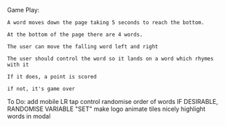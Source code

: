Game Play:

    A word moves down the page taking 5 seconds to reach the bottom.

    At the bottom of the page there are 4 words.

    The user can move the falling word left and right

    The user should control the word so it lands on a word which rhymes with it

    If it does, a point is scored

    if not, it's game over




To Do:
    add mobile LR tap control
    randomise order of words IF DESIRABLE, RANDOMISE VARIABLE "SET"
    make logo
    animate tiles nicely
    highlight words in modal
